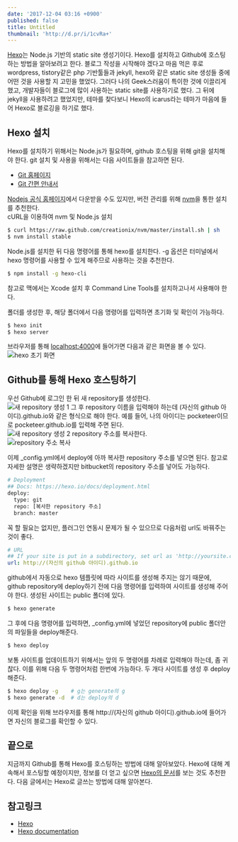 ```yaml
---
date: '2017-12-04 03:16 +0900'
published: false
title: Untitled
thumbnail: 'http://d.pr/i/1cvRa+'
---
```


<!--![](images/debug.gif)-->
[Hexo](https://hexo.io/)는 Node.js 기반의 static site 생성기이다. Hexo를 설치하고 Github에 호스팅하는 방법을 알아보려고 한다. 블로그 작성을 시작해야 겠다고 마음 먹은 후로 wordpress, tistory같은 php 기반툴들과 jekyll, hexo와 같은 static site 생성들 중에 어떤 것을 사용할 지 고민을 했었다. 그러다 나의 Geek스러움이 특이한 것에 이끌리게 했고, 개발자들이 블로그에 많이 사용하는 static site를 사용하기로 했다. 그 뒤에 jekyll을 사용하려고 했었지만, 테마를 찾다보니 Hexo의 icarus라는 테마가 마음에 들어 Hexo로 블로깅을 하기로 했다.

<!-- more -->

## Hexo 설치
Hexo를 설치하기 위해서는 Node.js가 필요하며, github 호스팅을 위해 git을 설치해야 한다. git 설치 및 사용을 위해서는 다음 사이트들을 참고하면 된다.
* [Git 홈페이지](https://git-scm.com/)
* [Git 간편 안내서](https://rogerdudler.github.io/git-guide/index.ko.html)

[Nodejs 공식 홈페이지](https://nodejs.org/ko/)에서 다운받을 수도 있지만, 버전 관리를 위해 [nvm](https://github.com/creationix/nvm)을 통한 설치를 추천한다.</br>
cURL을 이용하여 nvm 및 Node.js 설치
```bash
$ curl https://raw.github.com/creationix/nvm/master/install.sh | sh
$ nvm install stable
```
Node.js를 설치한 뒤 다음 명령어를 통해 hexo를 설치한다. -g 옵션은 터미널에서 hexo 명령어를 사용할 수 있게 해주므로 사용하는 것을 추천한다.
```bash
$ npm install -g hexo-cli
```
참고로 맥에서는 Xcode 설치 후 Command Line Tools를 설치하고나서 사용해야 한다.

폴더를 생성한 후, 해당 폴더에서 다음 명령어를 입력하면 초기화 및 확인이 가능하다.
```bash
$ hexo init
$ hexo server
```

브라우저를 통해 [localhost:4000](http://localhost:4000)에 들어가면 다음과 같은 화면을 볼 수 있다.</br>
![hexo 초기 화면](http://d.pr/i/18Xgq.png)


## Github를 통해 Hexo 호스팅하기
우선 Github에 로그인 한 뒤 새 repository를 생성한다.</br>
![새 repository 생성 1](http://d.pr/i/1cvRa+ "")
그 후 repository 이름을 입력해야 하는데 (자신의 github 아이디).github.io와 같은 형식으로 해야 한다. 예를 들어, 나의 아이디는 pocketeer이므로 pocketeer.github.io를 입력해 주면 된다. </br>
![새 repository 생성 2](http://d.pr/i/LmsY+ "")
repository 주소를 복사한다.</br>
![repository 주소 복사](http://d.pr/i/12qZK+ "")

이제 _config.yml에서 deploy에 아까 복사한 repository 주소를 넣으면 된다.
참고로 자세한 설명은 생략하겠지만 bitbucket의 repository 주소를 넣어도 가능하다.
```bash
# Deployment
## Docs: https://hexo.io/docs/deployment.html
deploy:
  type: git
  repo: [복사한 repository 주소]
  branch: master
```

꼭 할 필요는 없지만, 플러그인 연동시 문제가 될 수 있으므로 다음처럼 url도 바꿔주는 것이 좋다.
```yml
# URL
## If your site is put in a subdirectory, set url as 'http://yoursite.com/child' and root as '/child/'
url: http://(자신의 github 아이디).github.io
```

github에서 자동으로 hexo 템플릿에 따라 사이트를 생성해 주지는 않기 때문에, github repository에 deploy하기 전에 다음 명령어를 입력하여 사이트를 생성해 주어야 한다. 생성된 사이트는 public 폴더에 있다.
```bash
$ hexo generate
```

그 후에 다음 명령어를 입력하면, _config.yml에 넣었던 repository에 public 폴더안의 파일들을 deploy해준다.
```bash
$ hexo deploy
```

보통 사이트를 업데이트하기 위해서는 앞의 두 명령어를 차례로 입력해야 하는데, 좀 귀찮다. 이를 위해 다음 두 명령어처럼 한번에 가능하다. 두 개다 사이트를 생성 후 deploy해준다.
```bash
$ hexo deploy -g    # g는 generate의 g
$ hexo generate -d  # d는 deploy의 d 
```

이제 확인을 위해 브라우저를 통해 http://(자신의 github 아이디).github.io에 들어가면 자신의 블로그를 확인할 수 있다.

## 끝으로
지금까지 Github를 통해 Hexo를 호스팅하는 방법에 대해 알아보았다. Hexo에 대해 계속해서 포스팅할 예정이지만, 정보를 더 얻고 싶으면 [Hexo의 문서](https://hexo.io/docs/)를 보는 것도 추천한다. 다음 글에서는 Hexo로 글쓰는 방법에 대해 알아본다.

## 참고링크
* [Hexo](https://hexo.io/)
* [Hexo documentation](https://hexo.io/docs/)
